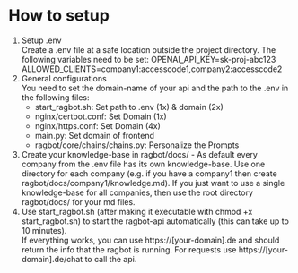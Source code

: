# How to setup
1. Setup .env  
Create a .env file at a safe location outside the project directory. The following variables need to be set:
OPENAI_API_KEY=sk-proj-abc123
ALLOWED_CLIENTS=company1:accesscode1,company2:accesscode2  
2. General configurations  
You need to set the domain-name of your api and the path to the .env in the following files:
   - start_ragbot.sh: Set path to .env (1x) & domain (2x)
   - nginx/certbot.conf: Set Domain (1x)
   - nginx/https.conf: Set Domain (4x)
   - main.py: Set domain of frontend
   - ragbot/core/chains/chains.py: Personalize the Prompts 
3. Create your knowledge-base in ragbot/docs/ - As default every company from the .env file has its own knowledge-base. Use one directory for each company (e.g. if you have a company1 then create ragbot/docs/company1/knowledge.md). If you just want to use a single knowledge-base for all companies, then use the root directory ragbot/docs/ for your md files.
4. Use start_ragbot.sh (after making it executable with chmod +x start_ragbot.sh) to start the ragbot-api automatically (this can take up to 10 minutes).  
If everything works, you can use https://[your-domain].de and should return the info that the ragbot is running. For requests use https://[your-domain].de/chat to call the api. 
